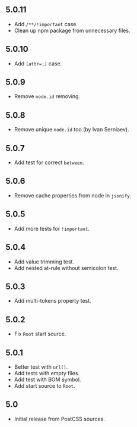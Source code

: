## 5.0.11
* Add `/**/!important` case.
* Clean up npm package from unnecessary files.

## 5.0.10
* Add `[attr=;]` case.

## 5.0.9
* Remove `node.id` removing.

## 5.0.8
* Remove unique `node.id` too (by Ivan Serniaev).

## 5.0.7
* Add test for correct `between`.

## 5.0.6
* Remove cache properties from node in `jsonify`.

## 5.0.5
* Add more tests for `!important`.

## 5.0.4
* Add value trimming test.
* Add nested at-rule without semicolon test.

## 5.0.3
* Add multi-tokens property test.

## 5.0.2
* Fix `Root` start source.

## 5.0.1
* Better test with `url()`.
* Add tests with empty files.
* Add test with BOM symbol.
* Add start source to `Root`.

## 5.0
* Initial release from PostCSS sources.

